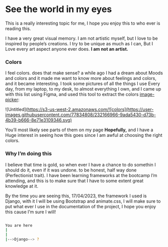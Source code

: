 # See the world in my eyes

This is a really interesting topic for me, I hope you enjoy this to who ever is reading this.

I have a very great visual memory. I am not artistic myself, but I love to be inspired by people’s creations. I try to be unique as much as I can, But I Love every art aspect anyone ever does. **I am not an artist.**

### Colors

I feel colors. does that make sense? a while ago I had a dream about Moods and colors and it made me want to know more about feelings and colors, and it became interesting. I took some pictures of all the things I use Every day, from my laptop, to my desk, to almost everything I own, and I came up with this list using Figma, and used this tool to extract the colors  [image-picker](https://coolors.co/image-picker): 



![Untitled](https://s3-us-west-2.amazonaws.com/![colors](https://user-images.githubusercontent.com/77834808/232166966-9ada5430-d73b-4b39-b666-8e71e3109346.svg)


You’ll most likely see parts of them on my page **Hopefully,**   and I have a Huge interest in seeing how this goes since I am awful at choosing the right colors.

### Why I’m doing this

I believe that time is gold, so when ever I have a chance to do somethin I should do it, even if it was undone. to be honest, half way done (Perfectionist trait). I have been learning frameworks at the bootcamp I’m attending, and this is to make sure that I have to some extent great knowledge at it.

By the time you are seeing this, 17/04/2023, the framework I used is Django,  with it I will be using Bootstrap and animate.css, I will make sure to put what ever I use in the documentation of the project, I hope you enjoy this cause I’m sure I will!

```bash

You are here  
|
|
|-->Django--> ?

```
